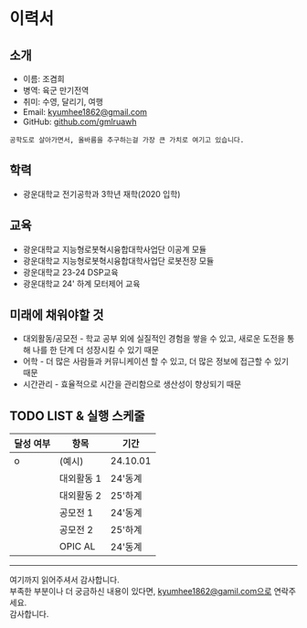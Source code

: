# 이력서

## 소개
- 이름: 조겸희
- 병역: 육군 만기전역
- 취미: 수영, 달리기, 여행
- Email: kyumhee1862@gmail.com
- GitHub: [github.com/gmlruawh](https://github.com/gmlruawh)

```
공학도로 살아가면서, 올바름을 추구하는걸 가장 큰 가치로 여기고 있습니다.
```
## 학력
- 광운대학교 전기공학과 3학년 재학(2020 입학)

## 교육
- 광운대학교 지능형로봇혁시융합대학사업단 이공계 모듈
- 광운대학교 지능형로봇혁시융합대학사업단 로봇전장 모듈
- 광운대학교 23-24 DSP교육
- 광운대학교 24' 하계 모터제어 교육
  
## 미래에 채워야할 것

- 대외활동/공모전 - 학교 공부 외에 실질적인 경험을 쌓을 수 있고, 새로운 도전을 통해 나를 한 단계 더 성장시킬 수 있기 때문
- 어학 - 더 많은 사람들과 커뮤니케이션 할 수 있고, 더 많은 정보에 접근할 수 있기 때문
- 시간관리 - 효율적으로 시간을 관리함으로 생산성이 향상되기 때문

## TODO LIST & 실행 스케줄 
|달성 여부|항목|기간|
|------|------|------|
| o |(예시)|24.10.01|
| |대외활동 1|24'동계|
| |대외활동 2|25'하계|
| |공모전 1|24'동계|
| |공모전 2|25'하계|
| |OPIC AL|24'동계|
----

여기까지 읽어주셔서 감사합니다. <br/>
부족한 부분이나 더 궁금하신 내용이 있다면, kyumhee1862@gamil.com으로 연락주세요.<br/>
감사합니다.
